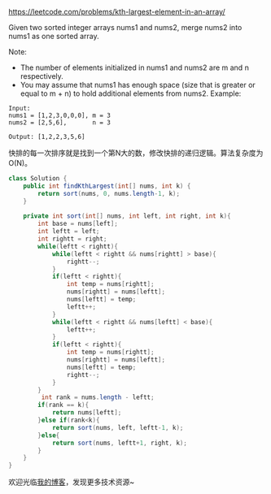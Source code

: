 https://leetcode.com/problems/kth-largest-element-in-an-array/

Given two sorted integer arrays nums1 and nums2, merge nums2 into nums1 as one sorted array.

Note:

* The number of elements initialized in nums1 and nums2 are m and n respectively.
* You may assume that nums1 has enough space (size that is greater or equal to m + n) to hold additional elements from nums2.
Example:
```
Input:
nums1 = [1,2,3,0,0,0], m = 3
nums2 = [2,5,6],       n = 3

Output: [1,2,2,3,5,6]
```

快排的每一次排序就是找到一个第N大的数，修改快排的递归逻辑。算法复杂度为O(N)。

```java
class Solution {
    public int findKthLargest(int[] nums, int k) {
        return sort(nums, 0, nums.length-1, k);
    }
    
    private int sort(int[] nums, int left, int right, int k){
        int base = nums[left];
        int leftt = left;
        int rightt = right;
        while(leftt < rightt){
            while(leftt < rightt && nums[rightt] > base){
                rightt--;
            }
            if(leftt < rightt){
                int temp = nums[rightt];
                nums[rightt] = nums[leftt];
                nums[leftt] = temp;
                leftt++;
            }
            while(leftt < rightt && nums[leftt] < base){
                leftt++;
            }
            if(leftt < rightt){
                int temp = nums[rightt];
                nums[rightt] = nums[leftt];
                nums[leftt] = temp;
                rightt--;
            }
        }
         int rank = nums.length - leftt;
        if(rank == k){
            return nums[leftt];
        }else if(rank<k){
            return sort(nums, left, leftt-1, k);
        }else{
            return sort(nums, leftt+1, right, k);
        }
    }
}
```


欢迎光临[我的博客](http://www.wangtianyi.top/?utm_source=github&utm_medium=github)，发现更多技术资源~
